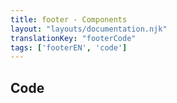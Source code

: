 ```yaml
---
title: footer - Components
layout: "layouts/documentation.njk"
translationKey: "footerCode"
tags: ['footerEN', 'code']
---
```


## Code